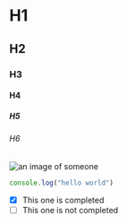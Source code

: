 # H1
## H2
### H3
#### H4
##### H5
###### H6

![an image of someone](https://th.bing.com/th/id/OIP.M_rxfFfUYXg1nNKEElY93gHaEH?w=328&h=182&c=7&r=0&o=5&dpr=1.5&pid=1.7)

```js
console.log("hello world")
```

- [x] This one is completed
- [ ] This one is not completed
